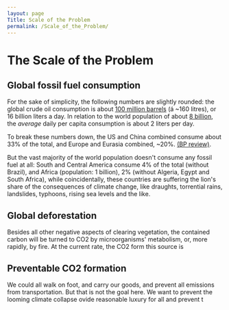 ```yaml
---
layout: page
Title: Scale of the Problem
permalink: /Scale_of_the_Problem/
---
```


# The Scale of the Problem

## Global fossil fuel consumption

For the sake of simplicity, the following numbers are slightly rounded: the global crude oil consumption is about <a href="https://www.indexmundi.com/energy/">100 million barrels</a> (á ~160 litres), or 16 billion liters a day. In relation to the world population of about <a href="https://www.cia.gov/library/publications/resources/the-world-factbook/fields/2119.html#xx">8 billion</a>, the _average_ daily per capita consumption is about 2 liters per day. 

To break these numbers down, the US and China combined consume about 33% of the total, and Europe and Eurasia combined, ~20%. <a href="https://www.bp.com/content/dam/bp/en/corporate/pdf/energy-economics/statistical-review-2017/bp-statistical-review-of-world-energy-2017-full-report.pdf
">(BP review)</a>. 

But the vast majority of the world population doesn't consume any fossil fuel at all: South and Central America consume 4% of the total (without Brazil), and Africa (population: 1 billion), 2% (without Algeria, Egypt and South Africa), while coincidentally, these countries are suffering the lion's share of the consequences of climate change, like draughts, torrential rains, landslides, typhoons, rising sea levels and the like. 

## Global deforestation

Besides all other negative aspects of clearing vegetation, the contained carbon will be turned to CO2 by microorganisms' metabolism, or, more rapidly, by fire. At the current rate, the CO2 form this source is 

## Preventable CO2 formation

We could all walk on foot, and carry our goods, and prevent all emissions from transportation. But that is not the goal here. We want to prevent the looming climate collapse ovide reasonable luxury for all and prevent t  

